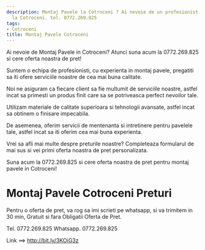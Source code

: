 ```yaml
---
description: Montaj Pavele la Cotroceni ? Ai nevoie de un profesionist in Montaj Pavele
  la Cotroceni. tel. 0772.269.825
tags:
- Cotroceni
title: Montaj Pavele Cotroceni
---
```



Ai nevoie de Montaj Pavele in Cotroceni? Atunci suna acum la 0772.269.825 si cere oferta noastra de pret!

Suntem o echipa de profesionisti, cu experienta in montaj pavele, pregatiti sa iti ofere serviciile noastre de cea mai buna calitate. 

Noi ne asiguram ca fiecare client sa fie multumit de serviciile noastre, astfel incat sa primesti un produs finit care sa se potriveasca perfect nevoilor tale. 

Utilizam materiale de calitate superioara si tehnologii avansate, astfel incat sa obtinem o finisare impecabila. 

De asemenea, oferim servicii de mentenanta si intretinere pentru pavelele tale, astfel incat sa iti oferim cea mai buna experienta. 

Vrei sa afli mai multe despre preturile noastre? Completeaza formularul de mai sus si vei primi oferta noastra de pret personalizata. 

Suna acum la 0772.269.825 si cere oferta noastra de pret pentru montaj pavele in Cotroceni!

# Montaj Pavele Cotroceni Preturi
Pentru o oferta de pret, va rog sa imi scrieti pe whatsapp, si va trimitem in 30 min, Gratuit si fara Obligatii Oferta de Pret.

Tel. 0772.269.825
Whatsapp. 0772.269.825

Link ==> http://bit.ly/3KOiG3z